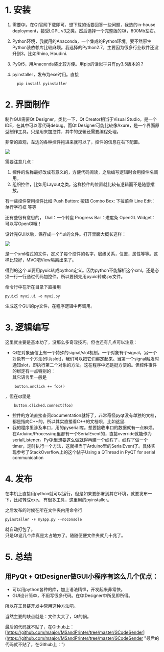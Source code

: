 # 1. 安装

1. 需要Qt，在Qt官网下载即可。想下载的话要回答一些问题，我选的in-house deployment，接受LGPL v3之类。然后选择一个完整版的Qt，800Mb左右。     
1. Python环境，我就用的Anaconda，一个集成的Python环境。要不然原生Python装依赖库比较麻烦。我选择的Python2.7，主要因为很多行业软件还没升到3，比如Rhino, Houdini.    
1. PyQt5，用Anaconda装比较方便。用pip的话似乎只有py3.5版本的？
1. pyinstaller，发布为exe时用。直接

         pip install pyinstaller

# 2. 界面制作

制作GUI需要Qt Designer。类比一下，Qt Creator相当于Visual Studio，是一个IDE，在其中可以写代码debug。而Qt Designer可能比较像Axure，是一个界面原型制作工具。只是用来加控件，其中的逻辑还需要编程处理。

非常的直观，左边的各种控件拖进来就可以了，控件的信息在右下配置。

![](https://i.imgur.com/CRvmxRK.jpg)

需要注意几点：

1. 控件的名称最好改成有意义的，方便代码阅读，之后编写逻辑时会用控件名调用。
1. 组织控件，比如用Layout之类。这样控件的位置就比较有逻辑而不是随意摆放。

有一些控件常用控件比如
Push Button: 按钮
Combo Box: 下拉菜单
Line Edit：单行字符框
等等

还有些很有意思的，
Dial：一个转盘
Progress Bar：进度条
OpenGL Widget：可以写OpenGl哦！

设计完GUI以后，保存成一个*.ui的文件。打开里面大概长这样：

![](https://i.imgur.com/CVyfbCB.jpg)

是一个xml格式的文件，定义了每个控件的名字，层级关系，位置，属性等等。这样比较好，MVC吧View隔离出来了。

得到的这个.ui要用pyuic转成python定义。因为python不能解析这个xml，还是必须一行一行通过代码加控件。所以要预先用pyuic转成.py文件。

命令行中在所在目录下直接用

	pyuic5 myui.ui -o myui.py

生成这个GUI的py文件，在程序逻辑中再调用。

# 3. 逻辑编写

这里就主要是基本功了，没那么多奇淫技巧。但也还有几点可以注意：


-  Qt在对象通信上有一个特殊的signal/slot机制。一个对象有个signal，另一个对象有一个方法(作为slot)，我们可以把它们绑定起来。当第一个signal触发时通知slot，即执行第二个对象的方法。这在程序中还是挺方便的。但控件事件的绑定有一点特别的：      
其它语言里一般是

		button.onClick += foo() 

，但在qt里是

		button.clicked.connect(foo) 

-  控件的方法直接查阅documentation就好了，非常奇怪pyqt没有单独的文档，都是指向C++的。所以其实直接看C++的文档呗，比如这里.
-  我的程序里涉及串口，用的pyserial库。想要接收串口的数据就有一点麻烦。在Arduino/Processing里都有一个SerialEvent的，直接override就能作为serialListener。PyQt里想要这么做就得再建一个线程了，线程了做一个timer，定时执行一个方法，这就相当于Arduino里的SerialEvent了。具体实现参考了StackOverflow上的这个帖子Using a QThread in PyQT for serial communication

# 4. 发布

在本机上直接用python就可以运行，但是如果要部署到其它环境，就要发布一下，比如转成exe。
有很多工具，这里用的pyinstaller。

之后发布的时候在所在文件夹内用命令行

	pyinstaller -F myapp.py --noconsole

就自动打包了。      
只是Qt这几个库真是太占地方了。随随便便文件夹就几十兆了。


# 5. 总结

用PyQt + QtDesigner做GUI小程序有这么几个优点：
- 
- 可以用python各种的库，加上语法精悍，开发起来非常快。
- GUI设计简单，不用写很多代码。在QtDesigner中所见即所得。

所以在工具链开发中常用这种方法吧。

当然主要的缺点就是：文件太大了，Qt的锅。

最后的代码就不贴了，在Github上：[https://github.com/maajor/MSandPrinter/tree/master/GCodeSender](https://github.com/maajor/MSandPrinter/tree/master/GCodeSender "最后的代码就不贴了，在Github上：")
